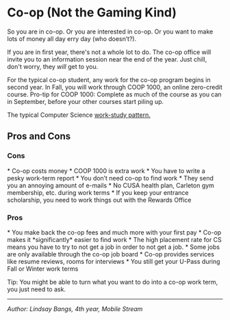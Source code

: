 <h1>Co-op (Not the Gaming Kind)</h1>

So you are in co-op.  Or you are interested in co-op.  Or you want
to make lots of money all day erry day (who doesn’t?).

If you are in first year, there's not a whole lot to do.  The co-op
office will invite you to an information session near the end of the
year. Just chill, don't worry, they *will* get to you.

For the typical co-op student, any work for the co-op program begins
in second year.  In Fall, you will work through COOP 1000, an online
zero-credit course.  Pro-tip for COOP 1000: Complete as much of the
course as you can in September, before your other courses
start piling up.

The typical Computer Science [work-study pattern.](https://carleton.ca/cc/co-operative-education/current-cu-students/undergraduate-co-op/work-study-sequences/)

<h2> Pros and Cons </h2>
<h3>Cons</h3>
* Co-op costs money
* COOP 1000 is extra work
* You have to write a pesky work-term report
* You don’t need co-op to find work
* They send you an annoying amount of e-mails
* No CUSA health plan, Carleton gym membership, etc. during work terms
* If you keep your entrance scholarship, you need to work things out with the Rewards Office

<h3>Pros</h3>
* You make back the co-op fees and much more with your first pay
* Co-op makes it *significantly* easier to find work
* The high placement rate for CS means you have to try to not get a job in order to not get a job.
* Some jobs are only available through the co-op job board
* Co-op provides services like resume reviews, rooms for interviews
* You still get your U-Pass during Fall or Winter work terms

Tip: You might be able to turn what you want to do into a
co-op work term, you just need to ask.

* * *

*Author: Lindsay Bangs, 4th year, Mobile Stream*
